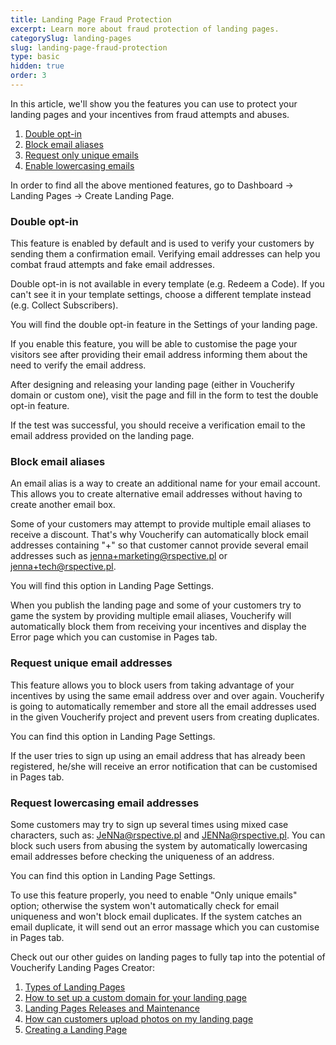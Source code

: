 ```yaml
---
title: Landing Page Fraud Protection
excerpt: Learn more about fraud protection of landing pages.
categorySlug: landing-pages
slug: landing-page-fraud-protection
type: basic
hidden: true
order: 3
---
```


In this article, we'll show you the features you can use to protect your landing pages and your incentives from fraud attempts and abuses.

1. [Double opt-in](#double-opt-in)
2. [Block email aliases](#block-email-aliases)
3. [Request only unique emails](#request-unique-email-addresses)
4. [Enable lowercasing emails](#request-lowercasing-email-addresses)

In order to find all the above mentioned features, go to Dashboard → Landing Pages → Create Landing Page.

### Double opt-in

This feature is enabled by default and is used to verify your customers by sending them a confirmation email. Verifying email addresses can help you combat fraud attempts and fake email addresses. 

Double opt-in is not available in every template (e.g. Redeem a Code). If you can't see it in your template settings, choose a different template instead (e.g. Collect Subscribers).

You will find the double opt-in feature in the Settings of your landing page. 

If you enable this feature, you will be able to customise the page your visitors see after providing their email address informing them about the need to verify the email address. 

After designing and releasing your landing page (either in Voucherify domain or custom one), visit the page and fill in the form to test the double opt-in feature. 

If the test was successful, you should receive a verification email to the email address provided on the landing page. 

### Block email aliases

An email alias is a way to create an additional name for your email account. This allows you to create alternative email addresses without having to create another email box.

Some of your customers may attempt to provide multiple email aliases to receive a discount. That's why Voucherify can automatically block email addresses containing "+" so that customer cannot provide several email addresses such as jenna+marketing@rspective.pl or jenna+tech@rspective.pl. 

You will find this option in Landing Page Settings.

When you publish the landing page and some of your customers try to game the system by providing multiple email aliases, Voucherify will automatically block them from receiving your incentives and display the Error page which you can customise in Pages tab. 

### Request unique email addresses

This feature allows you to block users from taking advantage of your incentives by using the same email address over and over again. Voucherify is going to automatically remember and store all the email addresses used in the given Voucherify project and prevent users from creating duplicates. 

You can find this option in Landing Page Settings.

If the user tries to sign up using an email address that has already been registered, he/she will receive an error notification that can be customised in Pages tab. 

### Request lowercasing email addresses

Some customers may try to sign up several times using mixed case characters, such as: JeNNa@rspective.pl and JENNa@rspective.pl. You can block such users from abusing the system by automatically lowercasing email addresses before checking the uniqueness of an address.

You can find this option in Landing Page Settings.

To use this feature properly, you need to enable "Only unique emails" option; otherwise the system won't automatically check for email uniqueness and won't block email duplicates.
If the system catches an email duplicate, it will send out an error massage which you can customise in Pages tab.

Check out our other guides on landing pages to fully tap into the potential of Voucherify Landing Pages Creator: 

1. [Types of Landing Pages](doc:types-of-landing-pages)
2. [How to set up a custom domain for your landing page](doc:custom-domain-for-landing-pages)
3. [Landing Pages Releases and Maintenance](doc:releases-and-maintenance-of-landing-pages)
4. [How can customers upload photos on my landing page](doc:upload-photos-to-a-landing-page)
5. [Creating a Landing Page](doc:creating-a-landing-page)